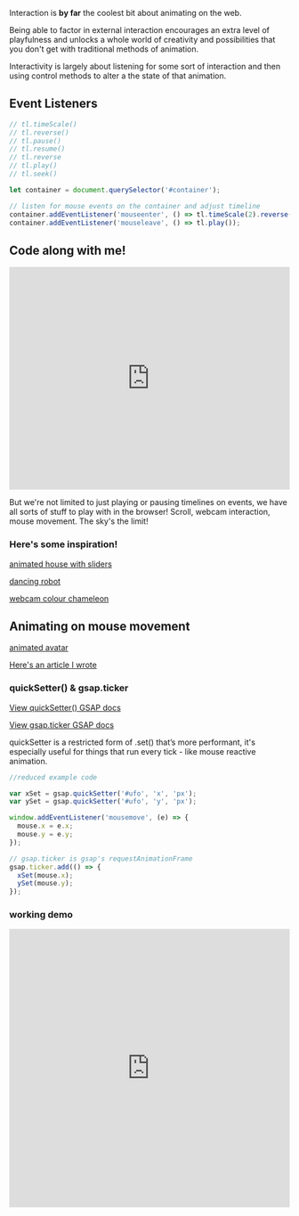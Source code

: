 Interaction is **by far** the coolest bit about animating on the web.

Being able to factor in external interaction encourages an extra level of playfulness and unlocks a whole world of creativity and possibilities that you don't get with traditional methods of animation.

Interactivity is largely about listening for some sort of interaction and then using control methods to alter a the state of that animation.

## Event Listeners

```js
// tl.timeScale()
// tl.reverse()
// tl.pause()
// tl.resume()
// tl.reverse
// tl.play()
// tl.seek()

let container = document.querySelector('#container');

// listen for mouse events on the container and adjust timeline
container.addEventListener('mouseenter', () => tl.timeScale(2).reverse());
container.addEventListener('mouseleave', () => tl.play());
```

## Code along with me!

<iframe height="400" style="width: 100%;" scrolling="no" title="Spaceship - Interaction" src="https://codepen.io/svganimationworkshop/embed/eYzzzmE?height=265&theme-id=light&default-tab=result" frameborder="no" loading="lazy" allowtransparency="true" allowfullscreen="true">
  See the Pen <a href='https://codepen.io/svganimationworkshop/pen/eYzzzmE'>Spaceship - Interaction</a> by SVG-workshops
  (<a href='https://codepen.io/svganimationworkshop'>@svganimationworkshop</a>) on <a href='https://codepen.io'>CodePen</a>.
</iframe>

But we're not limited to just playing or pausing timelines on events, we have all sorts of stuff to play with in the browser! Scroll, webcam interaction, mouse movement. The sky's the limit!

### Here's some inspiration!

[animated house with sliders](https://codepen.io/knekk/pen/BOjRbE)

[dancing robot](https://codepen.io/joshbader/pen/ZqNqqm)

[webcam colour chameleon](https://codepen.io/cassie-codes/pen/ZjErdL)

## Animating on mouse movement

[animated avatar](https://codepen.io/svganimationworkshop/pen/qBqxPGd)

[Here's an article I wrote](https://www.cassie.codes/posts/making-a-lil-me-part-1/)

### quickSetter() & gsap.ticker

[View quickSetter() GSAP docs](<https://greensock.com/docs/v3/GSAP/gsap.quickSetter()>)

[View gsap.ticker GSAP docs](https://greensock.com/docs/v3/GSAP/gsap.ticker)

quickSetter is a restricted form of .set() that’s more performant, it's especially useful for things that run every tick - like mouse reactive animation.

```js
//reduced example code

var xSet = gsap.quickSetter('#ufo', 'x', 'px');
var ySet = gsap.quickSetter('#ufo', 'y', 'px');

window.addEventListener('mousemove', (e) => {
  mouse.x = e.x;
  mouse.y = e.y;
});

// gsap.ticker is gsap's requestAnimationFrame
gsap.ticker.add(() => {
  xSet(mouse.x);
  ySet(mouse.y);
});
```

### working demo

<iframe height="500" style="width: 100%;" scrolling="no" title="Spaceship - quickSetter" src="https://codepen.io/svganimationworkshop/embed/oNLLLzJ?height=265&theme-id=light&default-tab=result" frameborder="no" loading="lazy" allowtransparency="true" allowfullscreen="true">
  See the Pen <a href='https://codepen.io/svganimationworkshop/pen/oNLLLzJ'>Spaceship - quickSetter</a> by SVG-workshops
  (<a href='https://codepen.io/svganimationworkshop'>@svganimationworkshop</a>) on <a href='https://codepen.io'>CodePen</a>.
</iframe>
